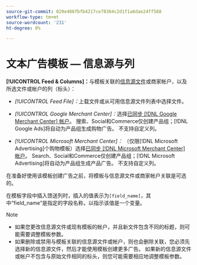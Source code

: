 ```yaml
---
source-git-commit: 029e406fbfb4217ce78364c2d1f1a6dae24ff588
workflow-type: tm+mt
source-wordcount: '231'
ht-degree: 0%

---
```

# 文本广告模板 — 信息源与列

**[!UICONTROL Feed & Columns]：**&#x200B;与模板关联的[信息源文件](/help/search-social-commerce/campaign-management/inventory-feeds/feed-files-manage.md)或商家帐户，以及所选文件或帐户的列（标头）：

* *[!UICONTROL Feed File]：*&#x200B;上载文件或从可用信息源文件列表中选择文件。

* *[!UICONTROL Google Merchant Center]：*&#x200B;选择[已同步 [!DNL Google Merchant Center] 帐户](/help/search-social-commerce/campaign-management/accounts/merchant-account-manage.md)。 搜索、Social和Commerce仅创建产品组；[!DNL Google Ads]将自动为产品组生成购物广告。 不支持自定义列。

* *[!UICONTROL Microsoft Merchant Center]：* （仅限[!DNL Microsoft Advertising]个购物模板）选择[已同步 [!DNL Microsoft Merchant Center] 帐户](/help/search-social-commerce/campaign-management/accounts/merchant-account-manage.md)。 Search、Social和Commerce仅创建产品组；[!DNL Microsoft Advertising]将自动为产品组生成产品广告。 不支持自定义列。

在准备好使用该模板创建广告之前，将模板与信息源文件或商家帐户关联是可选的。

在模板字段中插入馈送列时，插入的值表示为`[field_name]`，其中“field_name”是指定的字段名称，以指示该值是一个变量。

>[!NOTE]
>
>* 如果您更改信息源文件或现有模板的帐户，并且新文件包含不同的标题，则可能需要调整模板参数。
>* 如果删除或禁用与模板关联的信息源文件或帐户，则也会删除关联，您必须先选择新的信息源文件，然后才能使用模板创建更多广告。 如果新的信息源文件或帐户不包含与原始文件相同的标头，则您可能需要相应地调整模板参数。
